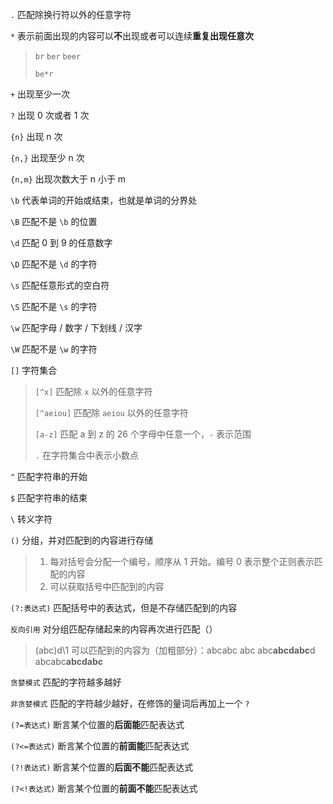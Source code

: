 `.` 匹配除换行符以外的任意字符

`*` 表示前面出现的内容可以**不**出现或者可以连续**重复出现任意次**

> `br` `ber` `beer`
>
> `be*r`

`+` 出现至少一次

`?` 出现 0 次或者 1 次

`{n}` 出现 n 次

`{n,}` 出现至少 n 次

`{n,m}` 出现次数大于 n 小于 m

`\b` 代表单词的开始或结束，也就是单词的分界处

`\B` 匹配不是 `\b` 的位置

`\d` 匹配 0 到 9 的任意数字

`\D` 匹配不是 `\d` 的字符

`\s` 匹配任意形式的空白符

`\S` 匹配不是 `\s` 的字符 

`\w` 匹配字母 / 数字 / 下划线 / 汉字

`\W` 匹配不是 `\w` 的字符

`[]` 字符集合

> `[^x]` 匹配除 `x` 以外的任意字符
>
> `[^aeiou]` 匹配除 `aeiou` 以外的任意字符
>
> `[a-z]` 匹配 a 到 z 的 26 个字母中任意一个，`-` 表示范围
>
> `.` 在字符集合中表示小数点

`^` 匹配字符串的开始

`$` 匹配字符串的结束

`\` 转义字符

`()` 分组，并对匹配到的内容进行存储

> 1. 每对括号会分配一个编号，顺序从 1 开始。编号 0 表示整个正则表示匹配的内容
> 2. 可以获取括号中匹配到的内容

`(?:表达式)` 匹配括号中的表达式，但是不存储匹配到的内容

`反向引用` 对分组匹配存储起来的内容再次进行匹配（）

> (abc)d\1 可以匹配到的内容为（加粗部分）：abcabc abc abc**abcdabc**d abcabc**abcdabc**

`贪婪模式` 匹配的字符越多越好

`非贪婪模式` 匹配的字符越少越好，在修饰的量词后再加上一个 `?`

`(?=表达式)` 断言某个位置的**后面能**匹配表达式

`(?<=表达式)` 断言某个位置的**前面能**匹配表达式

`(?!表达式)` 断言某个位置的**后面不能**匹配表达式

`(?<!表达式)` 断言某个位置的**前面不能**匹配表达式

